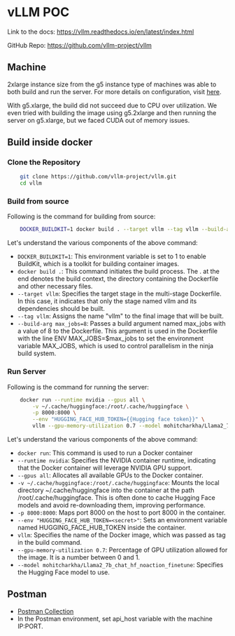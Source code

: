 # vLLM POC

Link to the docs: https://vllm.readthedocs.io/en/latest/index.html

GitHub Repo: https://github.com/vllm-project/vllm

## Machine
2xlarge instance size from the g5 instance type of machines was able to both build and run the server. For more details on configuration, visit [here](https://aws.amazon.com/ec2/instance-types/g5/).

With g5.xlarge, the build did not succeed due to CPU over utilization. We even tried with building the image using g5.2xlarge and then running the server on g5.xlarge, but we faced CUDA out of memory issues.

## Build inside docker

### Clone the Repository

```sh
    git clone https://github.com/vllm-project/vllm.git
    cd vllm
```

### Build from source
Following is the command for building from source:
```sh
    DOCKER_BUILDKIT=1 docker build . --target vllm --tag vllm --build-arg max_jobs=8
```

Let's understand the various components of the above command:
- `DOCKER_BUILDKIT=1`: This environment variable is set to 1 to enable BuildKit, which is a toolkit for building container images.
- `docker build .`: This command initiates the build process. The . at the end denotes the build context, the directory containing the Dockerfile and other necessary files.
- `--target vllm`: Specifies the target stage in the multi-stage Dockerfile. In this case, it indicates that only the stage named vllm and its dependencies should be built.
- `--tag vllm`: Assigns the name "vllm" to the final image that will be built.
- `--build-arg max_jobs=8`: Passes a build argument named max_jobs with a value of 8 to the Dockerfile. This argument is used in the Dockerfile with the line ENV MAX_JOBS=$max_jobs to set the environment variable MAX_JOBS, which is used to control parallelism in the ninja build system.

### Run Server
Following is the command for running the server:
```sh    
    docker run --runtime nvidia --gpus all \
        -v ~/.cache/huggingface:/root/.cache/huggingface \
        -p 8000:8000 \
        --env "HUGGING_FACE_HUB_TOKEN={{Hugging face token}}" \
        vllm --gpu-memory-utilization 0.7 --model mohitcharkha/Llama2_7b_chat_hf_noaction_finetune
```
Let's understand the various components of the above command:
- `docker run`: This command is used to run a Docker container
- `--runtime nvidia`: Specifies the NVIDIA container runtime, indicating that the Docker container will leverage NVIDIA GPU support.
- `--gpus all`: Allocates all available GPUs to the Docker container.
- `-v ~/.cache/huggingface:/root/.cache/huggingface`: Mounts the local directory ~/.cache/huggingface into the container at the path /root/.cache/huggingface. This is often done to cache Hugging Face models and avoid re-downloading them, improving performance.
- `-p 8000:8000`: Maps port 8000 on the host to port 8000 in the container.
- `--env "HUGGING_FACE_HUB_TOKEN=<secret>"`: Sets an environment variable named HUGGING_FACE_HUB_TOKEN inside the container.
- `vllm`: Specifies the name of the Docker image, which was passed as tag in the build command.
- `--gpu-memory-utilization 0.7`: Percentage of GPU utilization allowed for the image. It is a number between 0 and 1.
- `--model mohitcharkha/Llama2_7b_chat_hf_noaction_finetune`: Specifies the Hugging Face model to use.

## Postman

- [Postman Collection](https://github.com/kedarchandrayan/vllm-poc/files/13360630/vllm.openai.postman_collection.json)
- In the Postman environment, set api_host variable with the machine IP:PORT.

